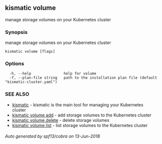## kismatic volume

manage storage volumes on your Kubernetes cluster

### Synopsis

manage storage volumes on your Kubernetes cluster

```
kismatic volume [flags]
```

### Options

```
  -h, --help               help for volume
  -f, --plan-file string   path to the installation plan file (default "kismatic-cluster.yaml")
```

### SEE ALSO

* [kismatic](kismatic.md)	 - kismatic is the main tool for managing your Kubernetes cluster
* [kismatic volume add](kismatic_volume_add.md)	 - add storage volumes to the Kubernetes cluster
* [kismatic volume delete](kismatic_volume_delete.md)	 - delete storage volumes
* [kismatic volume list](kismatic_volume_list.md)	 - list storage volumes to the Kubernetes cluster

###### Auto generated by spf13/cobra on 13-Jun-2018

